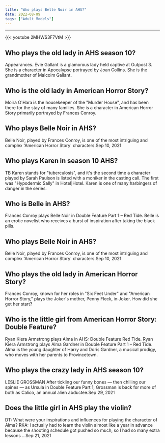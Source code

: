 ```yaml
---
title: "Who plays Belle Noir in AHS?"
date: 2022-08-09
tags: ["Adult Models"]
---
```


---
{{< youtube 2MHWS3F7VtM >}}
## Who plays the old lady in AHS season 10?
Appearances. Evie Gallant is a glamorous lady held captive at Outpost 3. She is a character in Apocalypse portrayed by Joan Collins. She is the grandmother of Malcolm Gallant.

## Who is the old lady in American Horror Story?
Moira O'Hara is the housekeeper of the "Murder House", and has been there for the stay of many families. She is a character in American Horror Story primarily portrayed by Frances Conroy.

## Who plays Belle Noir in AHS?
Belle Noir, played by Frances Conroy, is one of the most intriguing and complex 'American Horror Story' characters.Sep 10, 2021

## Who plays Karen in season 10 AHS?
TB Karen stands for "tuberculosis", and it's the second time a character played by Sarah Paulson is listed with a moniker in the casting call. The first was "Hypodermic Sally" in Hotel|Hotel. Karen is one of many harbingers of danger in the series.

## Who is Belle in AHS?
Frances Conroy plays Belle Noir in Double Feature Part 1 – Red Tide. Belle is an erotic novelist who receives a burst of inspiration after taking the black pills.

## Who plays Belle Noir in AHS?
Belle Noir, played by Frances Conroy, is one of the most intriguing and complex 'American Horror Story' characters.Sep 10, 2021

## Who plays the old lady in American Horror Story?
Frances Conroy, known for her roles in "Six Feet Under" and "American Horror Story," plays the Joker's mother, Penny Fleck, in Joker. How did she get her start?

## Who is the little girl from American Horror Story: Double Feature?
Ryan Kiera Armstrong plays Alma in AHS: Double Feature Red Tide. Ryan Kiera Armstrong plays Alma Gardner in Double Feature Part 1 – Red Tide. Alma is the young daughter of Harry and Doris Gardner, a musical prodigy, who moves with her parents to Provincetown.

## Who plays the crazy lady in AHS season 10?
LESLIE GROSSMAN After tickling our funny bones — then chilling our spines — as Ursula in Double Feature Part 1, Grossman is back for more of both as Calico, an annual alien abductee.Sep 29, 2021

## Does the little girl in AHS play the violin?
DT: What were your inspirations and influences for playing the character of Alma? RKA: I actually had to learn the violin almost like a year in advance because the shooting schedule got pushed so much, so I had so many extra lessons …Sep 21, 2021

